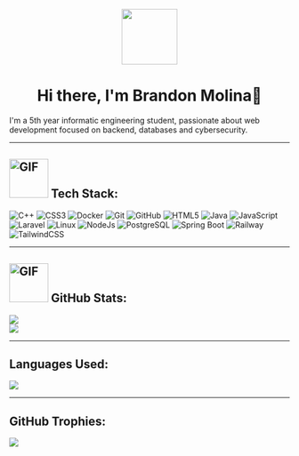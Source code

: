 <p align="center">
  <img src="https://media1.giphy.com/media/v1.Y2lkPTc5MGI3NjExaGc5bmxiMnh3NmlxbzduenkwaGV3OTV5MDd0ZjhxbGtqMmx3ZmZkOCZlcD12MV9pbnRlcm5hbF9naWZfYnlfaWQmY3Q9Zw/3oKIPnAiaMCws8nOsE/giphy.webp" width="100"/>
</p>
<h1 align="center"> Hi there, I'm Brandon Molina👋 </h1>
I'm a 5th year informatic engineering student, passionate about web development focused on backend, databases and cybersecurity. 

---

## <img src="https://media4.giphy.com/media/VDdh2wgmzsXAc7FCd7/giphy.gif?cid=ecf05e47o5vcvygpxdykimkg6a2sqtddsw75yj03eo1qf0zz&ep=v1_stickers_search&rid=giphy.gif&ct=s" alt="GIF" width="70"/> Tech Stack:
![C++](https://img.shields.io/badge/c%2B%2B-darkblue?style=for-the-badge&logo=c%2B%2B&logoColor=white)
![CSS3](https://img.shields.io/badge/CSS3-%231572B6.svg?style=for-the-badge&logo=css3&logoColor=white)
![Docker](https://img.shields.io/badge/Docker-FEFAE0?style=for-the-badge&logo=docker&logoSize=auto)
![Git](https://img.shields.io/badge/Git-%23F05033.svg?style=for-the-badge&logo=git&logoColor=white)
![GitHub](https://img.shields.io/badge/GitHub-%23121011.svg?style=for-the-badge&logo=github&logoColor=white)
![HTML5](https://img.shields.io/badge/HTML5-%23E34F26.svg?style=for-the-badge&logo=html5&logoColor=white)
![Java](https://img.shields.io/badge/java-brown?style=for-the-badge&logo=openjdk)
![JavaScript](https://img.shields.io/badge/JavaScript-%23323330.svg?style=for-the-badge&logo=javascript&logoColor=%23F7DF1E)
![Laravel](https://img.shields.io/badge/Laravel-white?style=for-the-badge&logo=Laravel)
![Linux](https://img.shields.io/badge/linux-E5E5E5?style=for-the-badge&logo=linux&logoColor=black&logoSize=auto)
![NodeJs](https://img.shields.io/badge/nodejs-gray?style=for-the-badge&logo=Node.js)
![PostgreSQL](https://img.shields.io/badge/postgreSQL-003049?style=for-the-badge&logo=postgresql&logoColor=white&logoSize=auto)
![Spring Boot](https://img.shields.io/badge/SpringBoot-DAD7CD?style=for-the-badge&logo=spring%20boot&logoSize=auto)
![Railway](https://img.shields.io/badge/railway-black?style=for-the-badge&logo=railway)
![TailwindCSS](https://img.shields.io/badge/TailwindCSS-%2338B2AC.svg?style=for-the-badge&logo=tailwind-css&logoColor=white)

---

## <img src="https://media0.giphy.com/media/RgutegYIHk2Nhxj4m5/giphy.gif?cid=ecf05e47jzd3yw52pkqppt29ei31rqs67tv5omw8ntwi4vx2&ep=v1_stickers_search&rid=giphy.gif&ct=s" alt="GIF" width="70"/> GitHub Stats:

![](https://github-readme-stats.vercel.app/api?username=Rodrigo1619&theme=dark&hide_border=false&include_all_commits=false&count_private=true)<br/>
![](https://github-readme-streak-stats.herokuapp.com/?user=Rodrigo1619&theme=dark&hide_border=false)<br/>

---

## Languages Used:
![](https://github-readme-stats.vercel.app/api/top-langs/?username=Rodrigo1619&theme=onedark&hide_border=false&include_all_commits=true&count_private=true&layout=compact)

---

## GitHub Trophies:

![](https://github-profile-trophy.vercel.app/?username=Rodrigo1619&theme=onedark&no-frame=true&no-bg=false&margin-w=4)
